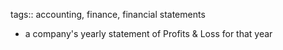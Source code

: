 tags:: accounting, finance, financial statements

- a company's yearly statement of Profits & Loss for that year